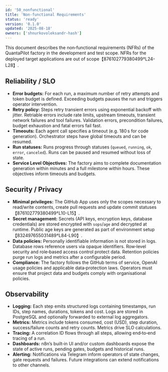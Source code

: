 ```yaml
---
id: '50_nonfunctional'
title: 'Non‑functional Requirements'
status: 'ready'
version: '0.1.0'
updated: '2025-08-18'
owners: ['shnurkovoleksandr-hash']
---
```


This document describes the non‑functional requirements (NFRs) of the QuantaPilot factory in the development and test scope. NFRs for the deployed target applications are out of scope【876102779380499†L24-L28】.

## Reliability / SLO

- **Error budgets:** For each run, a maximum number of retry attempts and token budget is defined. Exceeding budgets pauses the run and triggers operator intervention.
- **Retry policy:** Steps retry transient errors using exponential backoff with jitter. Retriable errors include rate limits, upstream timeouts, transient network failures and tool failures. Validation errors, precondition failures, budget exhaustion and fatal errors fail fast.
- **Timeouts:** Each agent call specifies a timeout (e.g. 180 s for code generation). Orchestrator steps have global timeouts and can be resumed.
- **Run statuses:** Runs progress through statuses (`queued`, `running`, `ok`, `error`, `canceled`). Runs can be paused and resumed without loss of state.
- **Service Level Objectives:** The factory aims to complete documentation generation within minutes and a full milestone within hours. These objectives inform timeouts and budgets.

## Security / Privacy

- **Minimal privileges:** The GitHub App uses only the scopes necessary to read/write contents, create pull requests and update commit statuses【876102779380499†L10-L15】.
- **Secret management:** Secrets (API keys, encryption keys, database credentials) are stored encrypted with `sops`/`age` and decrypted at runtime. Public age keys are generated as part of environment setup【832497655031489†L84-L90】.
- **Data policies:** Personally identifiable information is not stored in logs. Database rows reference users via opaque identifiers. Row‑level security and role‑based access control protect data. Retention policies purge run logs and metrics after a configurable period.
- **Compliance:** The factory follows the GitHub terms of service, OpenAI usage policies and applicable data‑protection laws. Operators must ensure that project data and budgets comply with organisational policies.

## Observability

- **Logging:** Each step emits structured logs containing timestamps, run IDs, step names, durations, tokens and cost. Logs are stored in PostgreSQL and optionally forwarded to external log aggregators.
- **Metrics:** Metrics include tokens consumed, cost (USD), step duration, success/failure counts and retry counts. Metrics drive SLO calculations.
- **Tracing:** A correlation ID flows through all steps, allowing end‑to‑end tracing of a run.
- **Dashboards:** n8n’s built‑in UI and/or custom dashboards expose the state of active runs, pending gates, budgets and historical runs.
- **Alerting:** Notifications via Telegram inform operators of state changes, gate requests and failures. Future integrations can extend notifications to other channels.
